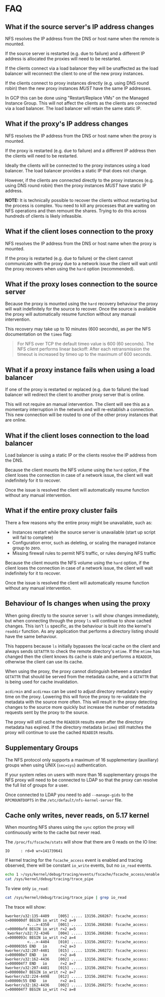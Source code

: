 # FAQ

## What if the source server's IP address changes

NFS resolves the IP address from the DNS or host name when the remote is mounted.

If the source server is restarted (e.g. due to failure) and a different IP address is allocated the proxies will need to be restarted.

If the clients connect via a load balancer they will be unaffected as the load balancer will reconnect the client to one of the new proxy instances.

If the clients connect to proxy instances directly (e.g. using DNS round robin) then the new proxy instances *MUST* have the same IP addresses.

In GCP this can be done using "Restart/Replace VMs" on the Managed Instance Group. This will not affect the clients as the clients are connected via a load balancer. The load balancer will retain the same static IP.

## What if the proxy's IP address changes

NFS resolves the IP address from the DNS or host name when the proxy is mounted.

If the proxy is restarted (e.g. due to failure) and a different IP address then the clients will need to be restarted.

Ideally the clients will be connected to the proxy instances using a load balancer. The load balancer provides a static IP that does not change.

However, if the clients are connected directly to the proxy instances (e.g. using DNS round robin) then the proxy instances *MUST* have static IP address.

**NOTE:** It is technically possible to recover the clients without restarting but the process is complex. You need to kill any processes that are waiting on NFS operations and then remount the shares. Trying to do this across hundreds of clients is likely infeasible.

## What if the client loses connection to the proxy

NFS resolves the IP address from the DNS or host name when the proxy is mounted.

If the proxy is restarted (e.g. due to failure) or the client cannot communicate with the proxy due to a network issue the client will wait until the proxy recovers when using the `hard` option (recommended).

## What if the proxy loses connection to the source server

Because the proxy is mounted using the `hard` recovery behaviour the proxy will
wait indefinitely for the source to recover. Once the source is available the
proxy will automatically resume function without any manual intervention.

This recovery may take up to 10 minutes (600 seconds), as per the NFS documentation on the `timeo` flag:

> For NFS over TCP the default timeo value is 600 (60 seconds). The NFS client performs linear backoff: After each retransmission the timeout is increased by timeo up to the maximum of 600 seconds.

## What if a proxy instance fails when using a load balancer

If one of the proxy is restarted or replaced (e.g. due to failure) the load balancer will redirect the client to another proxy server that is online.

This will not require an manual intervention. The client will see this as a momentary interruption in the network and will re-establish a connection. This new connection will be routed to one of the other proxy instances that are online.

## What if the client loses connection to the load balancer

Load balancer is using a static IP or the clients resolve the IP address from the DNS.

Because the client mounts the NFS volume using the `hard` option, if the client loses the connection in case of a network issue, the client will wait indefinitely for it to recover.

Once the issue is resolved the client will automatically resume function without any manual intervention.

## What if the entire proxy cluster fails

There a few reasons why the entire proxy might be unavailable, such as:

* Instances restart while the source server is unavailable (start up script will fail to complete)
* Configuration error, such as deleting, or scaling the managed instance group to zero.
* Missing firewall rules to permit NFS traffic, or rules denying NFS traffic

Because the client mounts the NFS volume using the `hard` option, if the client loses the connection in case of a network issue, the client will wait indefinitely for it to recover.

Once the issue is resolved the client will automatically resume function without any manual intervention.

## Behaviour of ls changes when using the proxy

When going directly to the source server `ls` will show changes immediately,
but when connecting through the proxy `ls` will continue to show cached changes. This isn't `ls` specific, as the behaviour is built into the kernel's `readdir` function. As any application that performs a directory listing should have the same behaviour.

This happens because `ls` initially bypasses the local cache on the client and always sends `GETATTR` to check the remote directory's `mtime`. If the `mtime` has changed then the client knows its cache is stale and performs a `READDIR`, otherwise the client can use its cache.

When using the proxy, the proxy cannot distinguish between a standard `GETATTR` that should be served from the metadata cache, and a `GETATTR` that is being used for cache invalidation.

`acdirmin` and `acdirmax` can be used to adjust directory metadata's expiry time on the proxy. Lowering this will force the proxy to re-validate the metadata with the source more often. This will result in the proxy detecting changes to the source more quickly but increase the number of metadata requests sent by the proxy to the source.

The proxy will still cache the `READDIR` results even after the directory metadata has expired. If the directory metadata (`mtime`) still matches the proxy will continue to use the cached `READDIR` results.

## Supplementary Groups

The NFS protocol only supports a maximum of 16 supplementary (auxiliary) groups when using UNIX (`sec=sys`) authentication.

If your system relies on users with more than 16 supplementary groups the NFS proxy will need to be connected to LDAP so that the proxy can resolve the full list of groups for a user.

Once connected to LDAP you need to add `--manage-gids` to the `RPCMOUNTDOPTS` in the `/etc/default/nfs-kernel-server` file.

## Cache only writes, never reads, on 5.17 kernel

When mounting NFS shares using the `sync` option the proxy will continuously write to the cache but never read.

The `/proc/fs/fscache/stats` will show that there are 0 reads on the IO line:

```text
IO     : rd=0 wr=141739641
```

If kernel tracing for the `fscache_access` event is enabled and tracing observed, there will be constant `io_write` events, but no `io_read` events.

```bash
echo 1 >/sys/kernel/debug/tracing/events/fscache/fscache_access/enable
cat /sys/kernel/debug/tracing/trace_pipe
```

To view only `io_read`:

```bash
cat /sys/kernel/debug/tracing/trace_pipe | grep io_read
```

The trace will show:

```text
kworker/u32:135-4409    [005] ..... 13156.260267: fscache_access: c=000000df BEGIN io_writ r=2 a=9
          <...>-4350    [001] ..... 13156.260268: fscache_access: c=00000afd BEGIN io_writ r=2 a=5
 kworker/u32:72-4346    [004] ..... 13156.260268: fscache_access: c=0000093c BEGIN io_writ r=2 a=4
          <...>-4404    [010] ..... 13156.260272: fscache_access: c=000003b5 END   io      r=2 a=3
kworker/u32:207-4481    [015] ..... 13156.260272: fscache_access: c=000008e7 END   io      r=2 a=6
kworker/u32:162-4436    [002] ..... 13156.260274: fscache_access: c=000004f7 END   io      r=2 a=7
kworker/u32:207-4481    [015] ..... 13156.260274: fscache_access: c=000008e7 BEGIN io_writ r=2 a=7
kworker/u32:224-4498    [012] ..... 13156.260274: fscache_access: c=00000c55 END   io      r=2 a=1
kworker/u32:162-4436    [002] ..... 13156.260275: fscache_access: c=000004f7 BEGIN io_writ r=2 a=8
```
